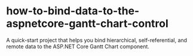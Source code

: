 # how-to-bind-data-to-the-aspnetcore-gantt-chart-control
A quick-start project that helps you bind hierarchical, self-referential, and remote data to the ASP.NET Core Gantt Chart component.
